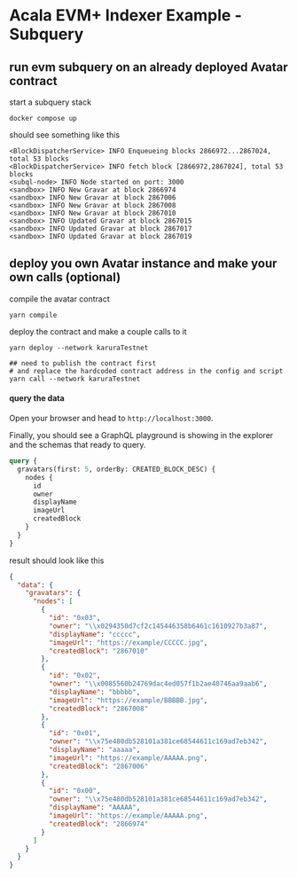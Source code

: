 # Acala EVM+ Indexer Example - Subquery 
## run evm subquery on an already deployed Avatar contract
start a subquery stack
```
docker compose up
```

should see something like this
```
<BlockDispatcherService> INFO Enqueueing blocks 2866972...2867024, total 53 blocks
<BlockDispatcherService> INFO fetch block [2866972,2867024], total 53 blocks
<subql-node> INFO Node started on port: 3000
<sandbox> INFO New Gravar at block 2866974
<sandbox> INFO New Gravar at block 2867006
<sandbox> INFO New Gravar at block 2867008
<sandbox> INFO New Gravar at block 2867010
<sandbox> INFO Updated Gravar at block 2867015
<sandbox> INFO Updated Gravar at block 2867017
<sandbox> INFO Updated Gravar at block 2867019
```

## deploy you own Avatar instance and make your own calls (optional)
compile the avatar contract
```
yarn compile
```

deploy the contract and make a couple calls to it
```
yarn deploy --network karuraTestnet

## need to publish the contract first
# and replace the hardcoded contract address in the config and script
yarn call --network karuraTestnet
```

#### query the data

Open your browser and head to `http://localhost:3000`.

Finally, you should see a GraphQL playground is showing in the explorer and the schemas that ready to query.

```graphql
query {
  gravatars(first: 5, orderBy: CREATED_BLOCK_DESC) {
    nodes {
      id
      owner
      displayName
      imageUrl
      createdBlock
    }
  }
}
```

result should look like this
```json
{
  "data": {
    "gravatars": {
      "nodes": [
        {
          "id": "0x03",
          "owner": "\\x0294350d7cf2c145446358b6461c1610927b3a87",
          "displayName": "ccccc",
          "imageUrl": "https://example/CCCCC.jpg",
          "createdBlock": "2867010"
        },
        {
          "id": "0x02",
          "owner": "\\x0085560b24769dac4ed057f1b2ae40746aa9aab6",
          "displayName": "bbbbb",
          "imageUrl": "https://example/BBBBB.jpg",
          "createdBlock": "2867008"
        },
        {
          "id": "0x01",
          "owner": "\\x75e480db528101a381ce68544611c169ad7eb342",
          "displayName": "aaaaa",
          "imageUrl": "https://example/AAAAA.png",
          "createdBlock": "2867006"
        },
        {
          "id": "0x00",
          "owner": "\\x75e480db528101a381ce68544611c169ad7eb342",
          "displayName": "AAAAA",
          "imageUrl": "https://example/AAAAA.png",
          "createdBlock": "2866974"
        }
      ]
    }
  }
}
```

